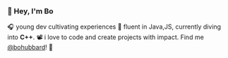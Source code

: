 ### 👋 Hey, I'm Bo
🎧 young dev cultivating experiences
🚀 fluent in Java,JS, currently diving into **C++**.
📽 i love to code and create projects with impact. Find me [@bohubbard](https://bohubbard.xyz)! 🌟
<!--
**bubb4rd/bubb4rd** is a ✨ _special_ ✨ repository because its `README.md` (this file) appears on your GitHub profile.

Here are some ideas to get you started:

- 🔭 I’m currently working on ...
- 🌱 I’m currently learning ...
- 👯 I’m looking to collaborate on ...
- 🤔 I’m looking for help with ...
- 💬 Ask me about ...
- 📫 How to reach me: ...
- 😄 Pronouns: ...
- ⚡ Fun fact: ...
-->
